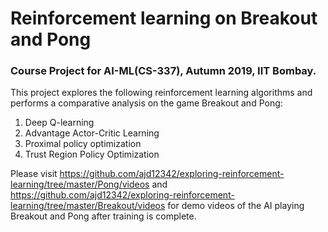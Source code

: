 # Reinforcement learning on Breakout and Pong
### Course Project for AI-ML(CS-337), Autumn 2019, IIT Bombay.

This project explores the following reinforcement learning algorithms and performs a comparative analysis on the game Breakout and Pong:
1. Deep Q-learning
2. Advantage Actor-Critic Learning
3. Proximal policy optimization
4. Trust Region Policy Optimization

Please visit <https://github.com/ajd12342/exploring-reinforcement-learning/tree/master/Pong/videos> and <https://github.com/ajd12342/exploring-reinforcement-learning/tree/master/Breakout/videos> for demo videos of the AI playing Breakout and Pong after training is complete.
